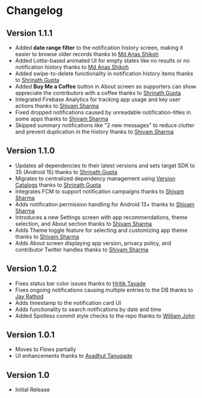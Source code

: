 # Changelog

## Version 1.1.1

* Added **date range filter** to the notification history screen, making it easier to browse older records thanks to [Md Anas Shikoh](https://github.com/Mutant-Slayer)
* Added Lottie-based animated UI for empty states like no results or no notification history thanks to [Md Anas Shikoh](https://github.com/Mutant-Slayer)
* Added swipe-to-delete functionality in notification history items thanks to [Shrinath Gupta](https://github.com/gupta-shrinath)
* Added **Buy Me a Coffee** button in About screen so supporters can show appreciate the contributors with a coffee thanks to [Shrinath Gupta](https://github.com/gupta-shrinath)
* Integrated Firebase Analytics for tracking app usage and key user actions thanks to [Shivam Sharma](https://github.com/shivamsharma-1996)
* Fixed dropped notifications caused by unreadable notification-titles in some apps thanks to [Shivam Sharma](https://github.com/shivamsharma-1996)
* Skipped summary notifications like "2 new messages" to reduce clutter and prevent duplication in the history thanks to [Shivam Sharma](https://github.com/shivamsharma-1996)

## Version 1.1.0

* Updates all dependencies to their latest versions and sets target SDK to 35 (Android 15) thanks to [Shrinath Gupta](https://github.com/gupta-shrinath)
* Migrates to centralized dependency management using [Version Catalogs](https://developer.android.com/build/migrate-to-catalogs) thanks to [Shrinath Gupta](https://github.com/gupta-shrinath)
* Integrates FCM to support notification campaigns thanks to [Shivam Sharma](https://github.com/shivamsharma-1996)
* Adds notification permission handling for Android 13+ thanks to [Shivam Sharma](https://github.com/shivamsharma-1996)
* Introduces a new Settings screen with app recommendations, theme selection, and About section thanks to [Shivam Sharma](https://github.com/shivamsharma-1996)
* Adds Theme toggle feature for selecting and customizing app theme thanks to [Shivam Sharma](https://github.com/shivamsharma-1996)
* Adds About screen displaying app version, privacy policy, and contributor Twitter handles thanks to [Shivam Sharma](https://github.com/shivamsharma-1996)

## Version 1.0.2

* Fixes status bar color issues thanks to [Hritik Tayade](https://github.com/tayadehritik) 
* Fixes ongoing notifications causing multiple entries to the DB thanks to [Jay Rathod](https://github.com/zzjjaayy)
* Adds timestamp to the notification card UI
* Adds functionality to search notifications by date and time
* Added Spotless commit style checks to the repo thanks to [William John](https://github.com/goonerDroid)

## Version 1.0.1

* Moves to Flows partially
* UI enhancements thanks to [Avadhut Tanugade](https://github.com/mrwhoknows55)

## Version 1.0

* Initial Release